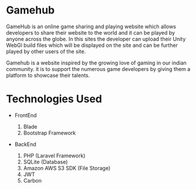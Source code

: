# Gamehub

GameHub is an online game sharing and playing website which allows developers to share their website to the world and it can be played by anyone across the globe. In this sites the developer can upload their Unity WebGl build files which will be displayed on the site and can be further played by other users of the site.

Gamehub is a website inspired by the growing love of gaming in our indian community. it is to support the numerous game developers by giving them a platform to showcase their talents.

# Technologies Used

- FrontEnd
  1. Blade
  2. Bootstrap Framework


- BackEnd
  1. PHP (Laravel Framework) 
  2. SQLite (Database)
  3. Amazon AWS S3 SDK (File Storage)
  4. JWT
  5. Carbon

